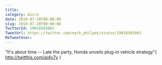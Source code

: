 ```yaml
---
title: 
category: micro
date: 2010-07-20T00:00:00
slug: 2010-07-20T00:00:00
TwitterId: 19016503863
TweetUrl: https://twitter.com/mark_philpot/status/19016503863
ReTweetUser: 
---
```


"It's about time -- Late the party, Honda unveils plug-in vehicle strategy"( http://twitthis.com/ai4y7y )